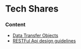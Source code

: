 # Tech Shares

### Content
* [Data Transfer Objects](/tech-share/data-transfer-objects.md)
* [RESTFul Api design guidelines](/tech-share/restful-api-design.md)